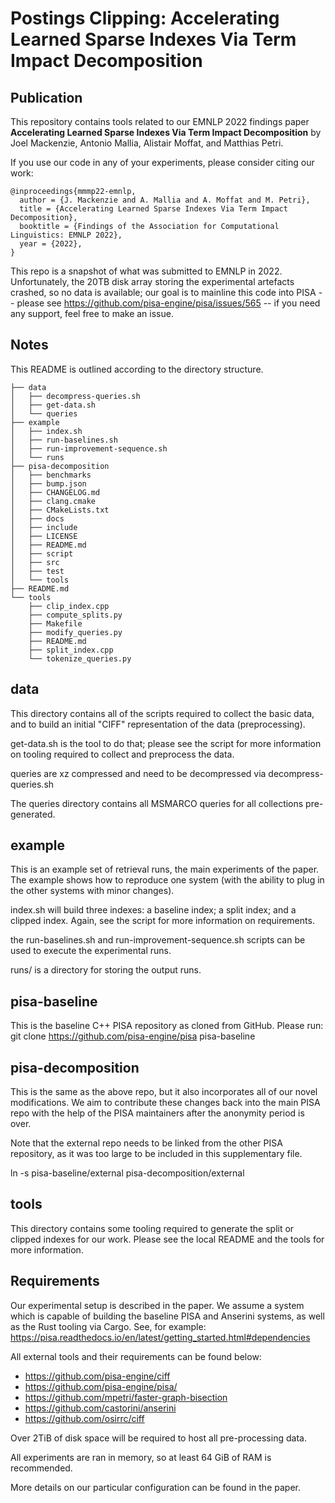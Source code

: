 # Postings Clipping: Accelerating Learned Sparse Indexes Via Term Impact Decomposition

## Publication
This repository contains tools related to our EMNLP 2022 findings paper **Accelerating Learned Sparse Indexes Via Term Impact Decomposition** by Joel Mackenzie, Antonio Mallia, Alistair Moffat, and Matthias Petri.

If you use our code in any of your experiments, please consider citing our work:
```
@inproceedings{mmmp22-emnlp,
  author = {J. Mackenzie and A. Mallia and A. Moffat and M. Petri},
  title = {Accelerating Learned Sparse Indexes Via Term Impact Decomposition},
  booktitle = {Findings of the Association for Computational Linguistics: EMNLP 2022},
  year = {2022},
}
```


This repo is a snapshot of what was submitted to EMNLP in 2022. Unfortunately, the 20TB disk array storing the experimental artefacts crashed, so no data is available; our goal is to mainline this code into PISA -- please see https://github.com/pisa-engine/pisa/issues/565 -- if you need any support, feel free to make an issue.

## Notes

This README is outlined according to the directory structure.

```
├── data
│   ├── decompress-queries.sh
│   ├── get-data.sh
│   └── queries
├── example
│   ├── index.sh
│   ├── run-baselines.sh
│   ├── run-improvement-sequence.sh
│   └── runs
├── pisa-decomposition
│   ├── benchmarks
│   ├── bump.json
│   ├── CHANGELOG.md
│   ├── clang.cmake
│   ├── CMakeLists.txt
│   ├── docs
│   ├── include
│   ├── LICENSE
│   ├── README.md
│   ├── script
│   ├── src
│   ├── test
│   └── tools
├── README.md
└── tools
    ├── clip_index.cpp
    ├── compute_splits.py
    ├── Makefile
    ├── modify_queries.py
    ├── README.md
    ├── split_index.cpp
    └── tokenize_queries.py
```

data
----
This directory contains all of the scripts required to collect the basic data,
and to build an initial "CIFF" representation of the data (preprocessing).

get-data.sh is the tool to do that; please see the script for more information
on tooling required to collect and preprocess the data.

queries are xz compressed and need to be decompressed via decompress-queries.sh

The queries directory contains all MSMARCO queries for all collections pre-generated.

example
-------

This is an example set of retrieval runs, the main experiments of the paper.
The example shows how to reproduce one system (with the ability to plug in the
other systems with minor changes). 

index.sh will build three indexes: a baseline index; a split index; and a clipped
index. Again, see the script for more information on requirements.

the run-baselines.sh and run-improvement-sequence.sh scripts can be used to execute
the experimental runs.

runs/ is a directory for storing the output runs.

pisa-baseline
-------------

This is the baseline C++ PISA repository as cloned from GitHub.
Please run:
git clone https://github.com/pisa-engine/pisa pisa-baseline

pisa-decomposition
------------------

This is the same as the above repo, but it also incorporates all of our
novel modifications. We aim to contribute these changes back into the
main PISA repo with the help of the PISA maintainers after the
anonymity period is over.

Note that the external repo needs to be linked from the other PISA
repository, as it was too large to be included in this supplementary
file. 

ln -s pisa-baseline/external pisa-decomposition/external

tools
-----

This directory contains some tooling required to generate the split or
clipped indexes for our work. Please see the local README and the
tools for more information.


Requirements
-------------

Our experimental setup is described in the paper. We assume a system
which is capable of building the baseline PISA and Anserini systems,
as well as the Rust tooling via Cargo. See, for example:
https://pisa.readthedocs.io/en/latest/getting_started.html#dependencies

All external tools and their requirements can be found below:
 - https://github.com/pisa-engine/ciff
 - https://github.com/pisa-engine/pisa/
 - https://github.com/mpetri/faster-graph-bisection
 - https://github.com/castorini/anserini
 - https://github.com/osirrc/ciff

Over 2TiB of disk space will be required to host all pre-processing data.

All experiments are ran in memory, so at least 64 GiB of RAM is recommended.

More details on our particular configuration can be found in the paper.

